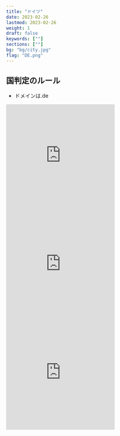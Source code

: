 ```yaml
---
title: "ドイツ"
date: 2023-02-26
lastmod: 2023-02-26
weight: 1
draft: false
keywords: [""]
sections: [""]
bg: "bg/city.jpg"
flag: "DE.png"
---
```


<div class="main-desciption">
    <h2 class="section-title">国判定のルール</h2>
    <ul class="rule-list">
        <li>ドメインは<span class="quiz">.de</span></li>
    </ul>
</div>

<div class="googlemap-if">
<iframe src="https://www.google.com/maps/embed?pb=!4v1679315351117!6m8!1m7!1skF_KuUGheUd_XUJlnGeY_A!2m2!1d50.92505140294847!2d6.958498269883926!3f221.1955797434303!4f-2.676596217032184!5f2.8429447685952494" width="295" height="295" style="border:0;" allowfullscreen="" loading="lazy" referrerpolicy="no-referrer-when-downgrade"></iframe>
<iframe src="https://www.google.com/maps/embed?pb=!4v1679315413839!6m8!1m7!1sCAoSLEFGMVFpcE5iN3A2QTBpaW5vcGZHWjVFUXM0eHIteURHbUJhbHA0NzdvX2l4!2m2!1d50.7327359391176!2d6.82996892026819!3f340.44893574166593!4f-7.7953259871863025!5f3.325193203789971" width="295" height="295" style="border:0;" allowfullscreen="" loading="lazy" referrerpolicy="no-referrer-when-downgrade"></iframe>
<iframe src="https://www.google.com/maps/embed?pb=!4v1679315584270!6m8!1m7!1s8LSnvRgAGaQuSCIOzHg0KQ!2m2!1d50.1182968513744!2d8.6854563728625!3f353.094719446308!4f7.938789352093664!5f3.325193203789971" width="295" height="295" style="border:0;" allowfullscreen="" loading="lazy" referrerpolicy="no-referrer-when-downgrade"></iframe>
</div>